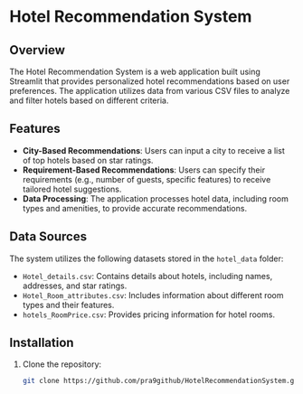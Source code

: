 # Hotel Recommendation System

## Overview
The Hotel Recommendation System is a web application built using Streamlit that provides personalized hotel recommendations based on user preferences. The application utilizes data from various CSV files to analyze and filter hotels based on different criteria.

## Features
- **City-Based Recommendations**: Users can input a city to receive a list of top hotels based on star ratings.
- **Requirement-Based Recommendations**: Users can specify their requirements (e.g., number of guests, specific features) to receive tailored hotel suggestions.
- **Data Processing**: The application processes hotel data, including room types and amenities, to provide accurate recommendations.

## Data Sources
The system utilizes the following datasets stored in the `hotel_data` folder:
- `Hotel_details.csv`: Contains details about hotels, including names, addresses, and star ratings.
- `Hotel_Room_attributes.csv`: Includes information about different room types and their features.
- `hotels_RoomPrice.csv`: Provides pricing information for hotel rooms.

## Installation
1. Clone the repository:
   ```bash
   git clone https://github.com/pra9github/HotelRecommendationSystem.git
